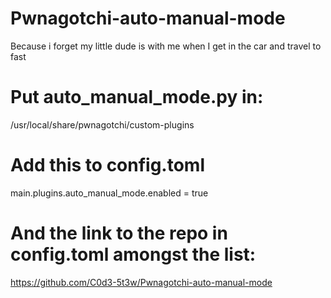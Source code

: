 # Pwnagotchi-auto-manual-mode

Because i forget my little dude is with me when I get in the car and travel to fast

# Put auto_manual_mode.py in:

/usr/local/share/pwnagotchi/custom-plugins

# Add this to config.toml

main.plugins.auto_manual_mode.enabled = true

# And the link to the repo in config.toml amongst the list:

https://github.com/C0d3-5t3w/Pwnagotchi-auto-manual-mode